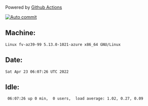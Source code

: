 Powered by [Github Actions](https://github.com/features/actions)

[![Auto commit](https://github.com/gyfary/workstation/workflows/Auto%20commit/badge.svg)](https://github.com/gyfary/workstation/actions?query=workflow%3A%22Auto+commit%22)

## Machine:
```
Linux fv-az39-99 5.13.0-1021-azure x86_64 GNU/Linux
```
## Date:
```
Sat Apr 23 06:07:26 UTC 2022
```
## Idle:
```
 06:07:26 up 0 min,  0 users,  load average: 1.02, 0.27, 0.09
```
